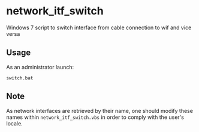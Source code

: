 network_itf_switch
==================

Windows 7 script to switch interface from cable connection to wif and vice versa

Usage
-----

As an administrator launch:

    switch.bat
    
Note
----

As network interfaces are retrieved by their name, one should modify these names within `network_itf_switch.vbs` in order to comply with the user's locale.
